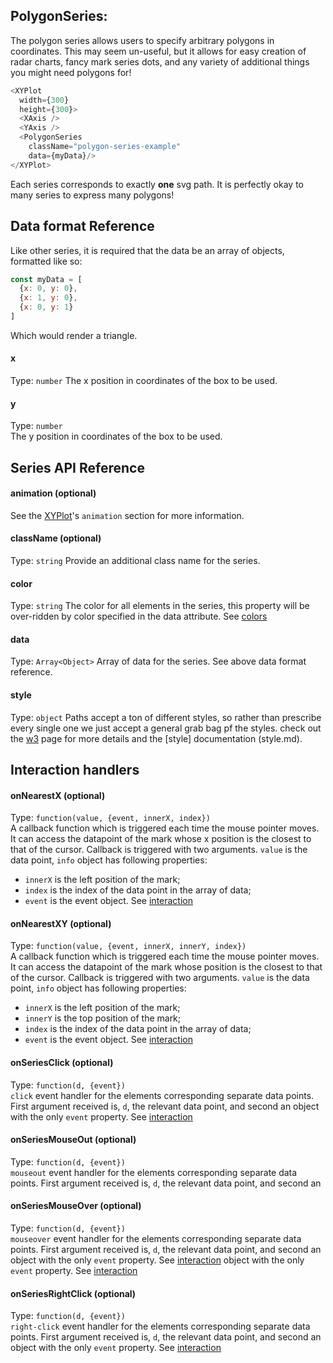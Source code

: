 ## PolygonSeries:

<!-- INJECT:"TriangleExampleWithLink" -->

The polygon series allows users to specify arbitrary polygons in coordinates. This may seem un-useful, but it allows for
easy creation of radar charts, fancy mark series dots, and any variety of additional things you might need polygons for!

```javascript
<XYPlot
  width={300}
  height={300}>
  <XAxis />
  <YAxis />
  <PolygonSeries
    className="polygon-series-example"
    data={myData}/>
</XYPlot>
```

Each series corresponds to exactly **one** svg path. It is perfectly okay to many series to express many polygons!

## Data format Reference

Like other series, it is required that the data be an array of objects, formatted like so:


```javascript
const myData = [
  {x: 0, y: 0},
  {x: 1, y: 0},
  {x: 0, y: 1}
]
```

Which would render a triangle.

#### x
Type: `number`
The x position in coordinates of the box to be used.

#### y
Type: `number`  
The y position in coordinates of the box to be used.


## Series API Reference

#### animation (optional)  
See the [XYPlot](xy-plot.md)'s `animation` section for more information.

#### className (optional)
Type: `string`
Provide an additional class name for the series.

#### color
Type: `string`
The color for all elements in the series, this property will be over-ridden by color specified in the data attribute. See [colors](colors.md)

#### data
Type: `Array<Object>`
Array of data for the series. See above data format reference.

#### style
Type: `object`
Paths accept a ton of different styles, so rather than prescribe every single one we just accept a general grab bag pf the styles. check out the [w3](https://www.w3schools.com/graphics/svg_path.asp) page for more details and the [style] documentation (style.md).

## Interaction handlers

#### onNearestX (optional)
Type: `function(value, {event, innerX, index})`  
A callback function which is triggered each time the mouse pointer moves. It can access the datapoint of the mark whose x position is the closest to that of the cursor. 
Callback is triggered with two arguments. `value` is the data point, `info` object has following properties:
- `innerX` is the left position of the mark;
- `index` is the index of the data point in the array of data;
- `event` is the event object.
See [interaction](interaction.md)

#### onNearestXY (optional)
Type: `function(value, {event, innerX, innerY, index})`  
A callback function which is triggered each time the mouse pointer moves. It can access the datapoint of the mark whose position is the closest to that of the cursor. 
Callback is triggered with two arguments. `value` is the data point, `info` object has following properties:
- `innerX` is the left position of the mark;
- `innerY` is the top position of the mark;
- `index` is the index of the data point in the array of data;
- `event` is the event object.
See [interaction](interaction.md)

#### onSeriesClick (optional)
Type: `function(d, {event})`  
`click` event handler for the elements corresponding separate data points. First argument received is, `d`, the relevant data point, and second an object with the only `event` property. See [interaction](interaction.md)

#### onSeriesMouseOut (optional)
Type: `function(d, {event})`  
`mouseout` event handler for the elements corresponding separate data points. First argument received is, `d`, the relevant data point, and second an 

#### onSeriesMouseOver (optional)
Type: `function(d, {event})`  
`mouseover` event handler for the elements corresponding separate data points. First argument received is, `d`, the relevant data point, and second an object with the only `event` property. See [interaction](interaction.md)
object with the only `event` property. See [interaction](interaction.md)

#### onSeriesRightClick (optional)
Type: `function(d, {event})`  
`right-click` event handler for the elements corresponding separate data points. First argument received is, `d`, the relevant data point, and second an object with the only `event` property. See [interaction](interaction.md)
